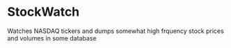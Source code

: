 # StockWatch
Watches NASDAQ tickers and dumps somewhat high frquency stock prices and volumes in some database
